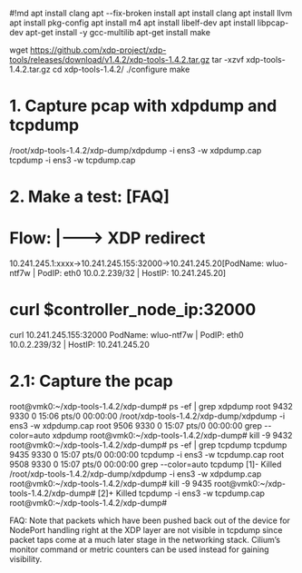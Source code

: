 #!md
apt install clang
apt --fix-broken install
apt install clang
apt install llvm
apt install pkg-config
apt install m4
apt install libelf-dev
apt install libpcap-dev
apt-get install -y gcc-multilib
apt-get install make

wget https://github.com/xdp-project/xdp-tools/releases/download/v1.4.2/xdp-tools-1.4.2.tar.gz
tar -xzvf xdp-tools-1.4.2.tar.gz
cd xdp-tools-1.4.2/
./configure 
make 

# 1. Capture pcap with xdpdump and tcpdump
/root/xdp-tools-1.4.2/xdp-dump/xdpdump -i ens3 -w xdpdump.cap
tcpdump -i ens3 -w tcpdump.cap

# 2. Make a test: [FAQ]
# Flow:                   |---> XDP redirect
10.241.245.1:xxxx->10.241.245.155:32000->10.241.245.20[PodName: wluo-ntf7w | PodIP: eth0 10.0.2.239/32 | HostIP: 10.241.245.20]
# curl $controller_node_ip:32000
curl 10.241.245.155:32000
PodName: wluo-ntf7w | PodIP: eth0 10.0.2.239/32 | HostIP: 10.241.245.20

# 2.1: Capture the pcap
root@vmk0:~/xdp-tools-1.4.2/xdp-dump# ps -ef | grep xdpdump
root        9432    9330  0 15:06 pts/0    00:00:00 /root/xdp-tools-1.4.2/xdp-dump/xdpdump -i ens3 -w xdpdump.cap
root        9506    9330  0 15:07 pts/0    00:00:00 grep --color=auto xdpdump
root@vmk0:~/xdp-tools-1.4.2/xdp-dump# kill -9 9432
root@vmk0:~/xdp-tools-1.4.2/xdp-dump# ps -ef | grep tcpdump 
tcpdump     9435    9330  0 15:07 pts/0    00:00:00 tcpdump -i ens3 -w tcpdump.cap
root        9508    9330  0 15:07 pts/0    00:00:00 grep --color=auto tcpdump
[1]-  Killed                  /root/xdp-tools-1.4.2/xdp-dump/xdpdump -i ens3 -w xdpdump.cap
root@vmk0:~/xdp-tools-1.4.2/xdp-dump# kill -9 9435
root@vmk0:~/xdp-tools-1.4.2/xdp-dump# 
[2]+  Killed                  tcpdump -i ens3 -w tcpdump.cap
root@vmk0:~/xdp-tools-1.4.2/xdp-dump# 

FAQ:
Note that packets which have been pushed back out of the device for NodePort handling right at the XDP layer are not visible in tcpdump since packet taps come at a much later stage in the networking stack. Cilium’s monitor command or metric counters can be used instead for gaining visibility.
